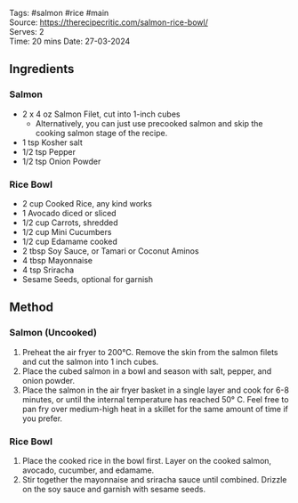 Tags: #salmon #rice #main  
Source: https://therecipecritic.com/salmon-rice-bowl/  
Serves: 2  
Time: 20 mins
Date: 27-03-2024  

## Ingredients

### Salmon

- 2 x 4 oz Salmon Filet, cut into 1-inch cubes
	- Alternatively, you can just use precooked salmon and skip the cooking salmon stage of the recipe.
- 1 tsp Kosher salt
- 1/2 tsp Pepper
- 1/2 tsp Onion Powder

### Rice Bowl

- 2 cup Cooked Rice, any kind works
- 1 Avocado diced or sliced
- 1/2 cup Carrots, shredded
- 1/2 cup Mini Cucumbers
- 1/2 cup Edamame cooked
- 2 tbsp Soy Sauce, or Tamari or Coconut Aminos
- 4 tbsp Mayonnaise
- 4 tsp Sriracha
- Sesame Seeds, optional for garnish

## Method
### Salmon (Uncooked)

1. Preheat the air fryer to 200°C. Remove the skin from the salmon filets and cut the salmon into 1 inch cubes.
2. Place the cubed salmon in a bowl and season with salt, pepper, and onion powder.
3. Place the salmon in the air fryer basket in a single layer and cook for 6-8 minutes, or until the internal temperature has reached 50° C. Feel free to pan fry over medium-high heat in a skillet for the same amount of time if you prefer.

### Rice Bowl

1. Place the cooked rice in the bowl first. Layer on the cooked salmon, avocado, cucumber, and edamame.
2. Stir together the mayonnaise and sriracha sauce until combined. Drizzle on the soy sauce and garnish with sesame seeds.